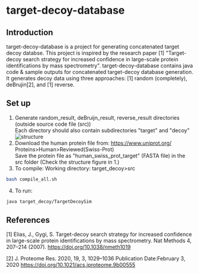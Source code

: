 # target-decoy-database

## Introduction
target-decoy-database is a project for generating concatenated target decoy databse. This project is inspired by the research paper [1] "Target-decoy search strategy for increased confidence in large-scale protein identifications by mass spectrometry". target-decoy-database contains java code & sample outputs for concatenated target-decoy database generation. It generates decoy data using three approaches: [1] random (completely), deBrujin[2], and [1] reverse. 

## Set up
1. Generate random_result, deBruijn_result, reverse_result directories (outside source code file (src)) </br> Each directory should also contain subdirectories "target" and "decoy"
![structure](https://user-images.githubusercontent.com/102386164/228533497-329e13d5-5e56-4b51-87a7-d3fa7b90a01e.png) </br>
2. Download the human protein file from: https://www.uniprot.org/   Proteins>Human>Reviewed(Swiss-Prot) </br> Save the protein file as "human_swiss_prot_target" (FASTA file) in the src folder (Check the structure figure in 1.)</br>
3. To compile: 
Working directory: target_decoy>src 
```bash
bash compile_all.sh
```
4. To run:
```bash
java target_decoy/TargetDecoySim
```

## References
[1] Elias, J., Gygi, S. Target-decoy search strategy for increased confidence in 
large-scale protein identifications by mass spectrometry.
Nat Methods 4, 207–214 (2007). https://doi.org/10.1038/nmeth1019

[2] J. Proteome Res. 2020, 19, 3, 1029–1036
Publication Date:February 3, 2020
https://doi.org/10.1021/acs.jproteome.9b00555

